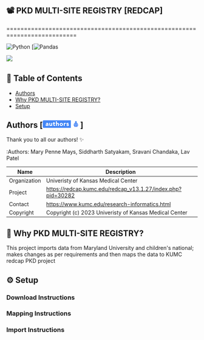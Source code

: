 ## 📽️ PKD MULTI-SITE REGISTRY [REDCAP]
==========================================================================

![Python](https://img.shields.io/badge/python-3670A0?style=for-the-badge&logo=python&logoColor=ffdd54) [![Pandas](https://img.shields.io/badge/pandas-%23150458.svg?style=for-the-badge&logo=pandas&logoColor=white)

<img src="https://projectredcap.org/wp-content/themes/rcap/images/answerhub.png" />

## 🚩 Table of Contents

- [Authors](#authors)
- [Why PKD MULTI-SITE REGISTRY?](#why-pkd-multi-site-registry)
- [Setup](#setup)

## Authors [![Authors on PKD](images/authors-badge-small.png)]

Thank you to all our authors! ✨

:Authors: Mary Penne Mays, Siddharth Satyakam, Sravani Chandaka, Lav Patel

| Name | Description |
| --- | --- |
| Organization | Univeristy of Kansas Medical Center |
| Project | https://redcap.kumc.edu/redcap_v13.1.27/index.php?pid=30282 |
| Contact | https://www.kumc.edu/research-informatics.html |
| Copyright | Copyright (c) 2023 Univeristy of Kansas Medical Center |

## 🧢 Why PKD MULTI-SITE REGISTRY?

This project imports data from Maryland University and children's national; 
makes changes as per requirements and then maps the data to KUMC redcap PKD project

## ⚙ Setup

### Download Instructions

### Mapping Instructions


### Import Instructions
